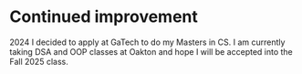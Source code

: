 # Continued improvement

2024 I decided to apply at GaTech to do my Masters in CS. I am currently taking DSA and OOP classes at Oakton and hope I will be accepted into the Fall 2025 class.
